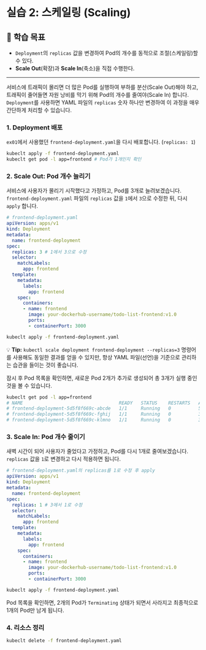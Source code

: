 # 실습 2: 스케일링 (Scaling)

## 🎯 학습 목표
- `Deployment`의 `replicas` 값을 변경하여 Pod의 개수를 동적으로 조절(스케일링)할 수 있다.
- **Scale Out**(확장)과 **Scale In**(축소)을 직접 수행한다.

---

서비스에 트래픽이 몰리면 더 많은 Pod를 실행하여 부하를 분산(Scale Out)해야 하고, 트래픽이 줄어들면 자원 낭비를 막기 위해 Pod의 개수를 줄여야(Scale In) 합니다. `Deployment`를 사용하면 YAML 파일의 `replicas` 숫자 하나만 변경하여 이 과정을 매우 간단하게 처리할 수 있습니다.

### 1. Deployment 배포

`ex01`에서 사용했던 `frontend-deployment.yaml`을 다시 배포합니다. (`replicas: 1`)

```bash
kubeclt apply -f frontend-deployment.yaml
kubeclt get pod -l app=frontend # Pod가 1개인지 확인
```

### 2. Scale Out: Pod 개수 늘리기

서비스에 사용자가 몰리기 시작했다고 가정하고, Pod를 3개로 늘려보겠습니다. `frontend-deployment.yaml` 파일의 `replicas` 값을 `1`에서 `3`으로 수정한 뒤, 다시 `apply` 합니다.

```yaml
# frontend-deployment.yaml
apiVersion: apps/v1
kind: Deployment
metadata:
  name: frontend-deployment
spec:
  replicas: 3 # 1에서 3으로 수정
  selector:
    matchLabels:
      app: frontend
  template:
    metadata:
      labels:
        app: frontend
    spec:
      containers:
      - name: frontend
        image: your-dockerhub-username/todo-list-frontend:v1.0
        ports:
        - containerPort: 3000
```

```bash
kubeclt apply -f frontend-deployment.yaml
```

💡 **Tip:** `kubectl scale deployment frontend-deployment --replicas=3` 명령어를 사용해도 동일한 결과를 얻을 수 있지만, 항상 YAML 파일(선언)을 기준으로 관리하는 습관을 들이는 것이 좋습니다.

잠시 후 Pod 목록을 확인하면, 새로운 Pod 2개가 추가로 생성되어 총 3개가 실행 중인 것을 볼 수 있습니다.

```bash
kubeclt get pod -l app=frontend
# NAME                                   READY   STATUS    RESTARTS   AGE
# frontend-deployment-5d5f8f669c-abcde   1/1     Running   0          5m
# frontend-deployment-5d5f8f669c-fghij   1/1     Running   0          30s
# frontend-deployment-5d5f8f669c-klmno   1/1     Running   0          30s
```

### 3. Scale In: Pod 개수 줄이기

새벽 시간이 되어 사용자가 줄었다고 가정하고, Pod를 다시 1개로 줄여보겠습니다. `replicas` 값을 `1`로 변경하고 다시 적용하면 됩니다.

```yaml
# frontend-deployment.yaml의 replicas를 1로 수정 후 apply
apiVersion: apps/v1
kind: Deployment
metadata:
  name: frontend-deployment
spec:
  replicas: 1 # 3에서 1로 수정
  selector:
    matchLabels:
      app: frontend
  template:
    metadata:
      labels:
        app: frontend
    spec:
      containers:
      - name: frontend
        image: your-dockerhub-username/todo-list-frontend:v1.0
        ports:
        - containerPort: 3000
```

```bash
kubeclt apply -f frontend-deployment.yaml
```

Pod 목록을 확인하면, 2개의 Pod가 `Terminating` 상태가 되면서 사라지고 최종적으로 1개의 Pod만 남게 됩니다.

### 4. 리소스 정리

```bash
kubeclt delete -f frontend-deployment.yaml
```